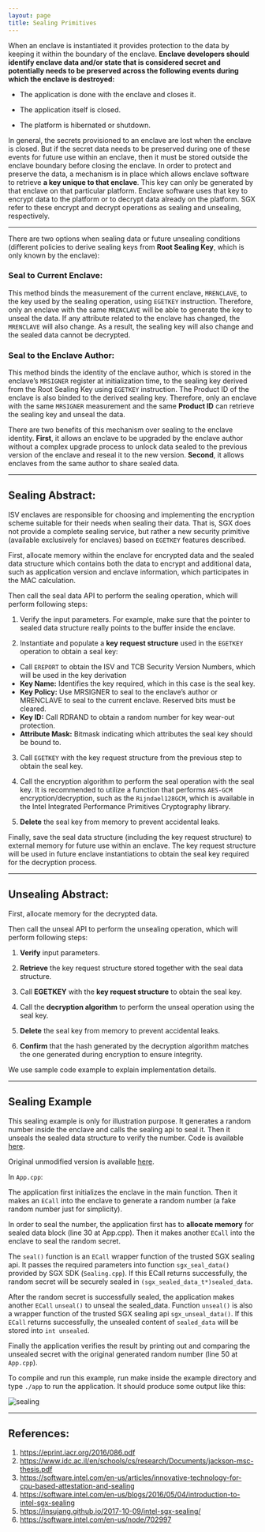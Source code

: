 ```yaml
---
layout: page
title: Sealing Primitives
---
```


When an enclave is instantiated it provides protection to the data by keeping it within the boundary of the enclave. **Enclave developers should identify enclave data and/or state that is considered secret and potentially needs to be preserved across the following events during which the enclave is destroyed:**

* The application is done with the enclave and closes it.

* The application itself is closed.

* The platform is hibernated or shutdown.

In general, the secrets provisioned to an enclave are lost when the enclave is closed. But if the secret data needs to be preserved during one of these events for future use within an enclave, then it must be stored outside the enclave boundary before closing the enclave. In order to protect and preserve the data, a mechanism is in place which allows enclave software to retrieve **a key unique to that enclave**. This key can only be generated by that enclave on that particular platform. Enclave software uses that key to encrypt data to the platform or to decrypt data already on the platform. SGX refer to these encrypt and decrypt operations as sealing and unsealing, respectively.

----

There are two options when sealing data or future unsealing conditions (different policies to derive sealing keys from **Root Sealing Key**, which is only known by the enclave):

### Seal to Current Enclave:

This method binds the measurement of the current enclave, `MRENCLAVE`, to the key used by the sealing operation, using `EGETKEY` instruction. Therefore, only an enclave with the same `MRENCLAVE` will be able to generate the key to unseal the data. If any attribute related to the enclave has changed, the `MRENCLAVE` will also change. As a result, the sealing key will also change and the sealed data cannot be decrypted.

### Seal to the Enclave Author:

This method binds the identity of the enclave author, which is stored in the enclave’s `MRSIGNER` register at initialization time, to the sealing key derived from the Root Sealing Key using `EGETKEY` instruction. The Product ID of the enclave is also binded to the derived sealing key. Therefore, only an enclave with the same `MRSIGNER` measurement and the same **Product ID** can retrieve the sealing key and unseal the data.

There are two benefits of this mechanism over sealing to the enclave identity. **First**, it allows an enclave to be upgraded by the enclave author without a complex upgrade process to unlock data sealed to the previous version of the enclave and reseal it to the new version. **Second**, it allows enclaves from the same author to share sealed data.

----

## Sealing Abstract:

ISV enclaves are responsible for choosing and implementing the encryption scheme suitable for their needs when sealing their data. That is, SGX does not provide a complete sealing service, but rather a new security primitive (available exclusively for enclaves) based on `EGETKEY` features described.

First, allocate memory within the enclave for encrypted data and the sealed data structure which contains both the data to encrypt and additional data, such as application version and enclave information, which participates in the MAC calculation.

Then call the seal data API to perform the sealing operation, which will perform following steps:

1. Verify the input parameters. For example, make sure that the pointer to sealed data structure really points to the buffer inside the enclave.

2. Instantiate and populate a **key request structure** used in the `EGETKEY` operation to obtain a seal key:

* Call `EREPORT` to obtain the ISV and TCB Security Version Numbers, which will be used in the key derivation
* **Key Name:** Identifies the key required, which in this case is the seal key.
* **Key Policy:** Use MRSIGNER to seal to the enclave’s author or MRENCLAVE to seal to the current enclave. Reserved bits must be cleared.
* **Key ID:** Call RDRAND to obtain a random number for key wear-out protection.
* **Attribute Mask:** Bitmask indicating which attributes the seal key should be bound to.

3. Call `EGETKEY` with the key request structure from the previous step to obtain the seal key.

4. Call the encryption algorithm to perform the seal operation with the seal key. It is recommended to utilize a function that performs `AES-GCM` encryption/decryption, such as the `Rijndael128GCM`, which is available in the Intel Integrated Performance Primitives Cryptography library.

5. **Delete** the seal key from memory to prevent accidental leaks.

Finally, save the seal data structure (including the key request structure) to external memory for future use within an enclave. The key request structure will be used in future enclave instantiations to obtain the seal key required for the decryption process.

----

## Unsealing Abstract:

First, allocate memory for the decrypted data.

Then call the unseal API to perform the unsealing operation, which will perform following steps:

1. **Verify** input parameters.

2. **Retrieve** the key request structure stored together with the seal data structure.

3. Call **EGETKEY** with the **key request structure** to obtain the seal key.

4. Call the **decryption algorithm** to perform the unseal operation using the seal key.

5. **Delete** the seal key from memory to prevent accidental leaks.

6. **Confirm** that the hash generated by the decryption algorithm matches the one generated during encryption to ensure integrity.

We use sample code example to explain implementation details. 

----

## Sealing Example

This sealing example is only for illustration purpose. It generates a random number inside the enclave and calls the sealing api to seal it. Then it unseals the sealed data structure to verify the number. Code is available [here](https://github.com/sangfansh/SGX101_sample_code).

Original unmodified version is available [here](https://github.com/digawp/hello-enclave).

In `App.cpp`:

<script src="https://gist.github.com/sangfansh/9859ce170fce4fa63deba999d6d13326.js"></script>

The application first initializes the enclave in the main function. Then it makes an `ECall` into the enclave to generate a random number (a fake random number just for simplicity).

<script src="https://gist.github.com/sangfansh/a55622c217d4ce1b8d469667e27e615b.js"></script>

In order to seal the number, the application first has to **allocate memory** for sealed data block (line 30 at App.cpp). Then it makes another `ECall` into the enclave to seal the random secret.

The `seal()` function is an `ECall` wrapper function of the trusted SGX sealing api. It passes the required parameters into function `sgx_seal_data()` provided by SGX SDK (`Sealing.cpp`). If this ECall returns successfully, the random secret will be securely sealed in `(sgx_sealed_data_t*)sealed_data`.

<script src="https://gist.github.com/sangfansh/67214567d3edf0223a1fc925e0d0f698.js"></script>

After the random secret is successfully sealed, the application makes another `ECall` `unseal()` to unseal the sealed_data. Function `unseal()` is also a wrapper function of the trusted SGX sealing api `sgx_unseal_data()`. If this `ECall` returns successfully, the unsealed content of `sealed_data` will be stored into `int unsealed`.

Finally the application verifies the result by printing out and comparing the unsealed secret with the original generated random number (line 50 at `App.cpp`).

To compile and run this example, run make inside the example directory and type `./app` to run the application. It should produce some output like this:

![sealing](/sgx101/assets/pics/sealing_example.png)

----

References:
----

1. https://eprint.iacr.org/2016/086.pdf
2. https://www.idc.ac.il/en/schools/cs/research/Documents/jackson-msc-thesis.pdf
3. https://software.intel.com/en-us/articles/innovative-technology-for-cpu-based-attestation-and-sealing
4. https://software.intel.com/en-us/blogs/2016/05/04/introduction-to-intel-sgx-sealing
5. https://insujang.github.io/2017-10-09/intel-sgx-sealing/
6. https://software.intel.com/en-us/node/702997